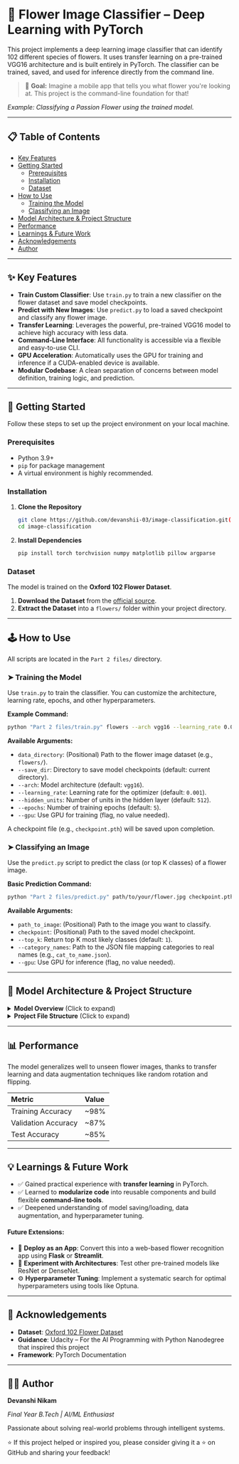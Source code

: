 # 🌸 Flower Image Classifier – Deep Learning with PyTorch

This project implements a deep learning image classifier that can identify 102 different species of flowers. It uses transfer learning on a pre-trained VGG16 architecture and is built entirely in PyTorch. The classifier can be trained, saved, and used for inference directly from the command line.

> 🎯 **Goal:** Imagine a mobile app that tells you what flower you're looking at. This project is the command-line foundation for that!

*Example: Classifying a Passion Flower using the trained model.*

---

## 📋 Table of Contents

- [Key Features](#-key-features)
- [Getting Started](#-getting-started)
  - [Prerequisites](#prerequisites)
  - [Installation](#installation)
  - [Dataset](#dataset)
- [How to Use](#-how-to-use)
  - [Training the Model](#-training-the-model)
  - [Classifying an Image](#-classifying-an-image)
- [Model Architecture & Project Structure](#-model-architecture--project-structure)
- [Performance](#-performance)
- [Learnings & Future Work](#-learnings--future-work)
- [Acknowledgements](#-acknowledgements)
- [Author](#-author)

---

## ✨ Key Features

-   **Train Custom Classifier**: Use `train.py` to train a new classifier on the flower dataset and save model checkpoints.
-   **Predict with New Images**: Use `predict.py` to load a saved checkpoint and classify any flower image.
-   **Transfer Learning**: Leverages the powerful, pre-trained VGG16 model to achieve high accuracy with less data.
-   **Command-Line Interface**: All functionality is accessible via a flexible and easy-to-use CLI.
-   **GPU Acceleration**: Automatically uses the GPU for training and inference if a CUDA-enabled device is available.
-   **Modular Codebase**: A clean separation of concerns between model definition, training logic, and prediction.

---

## 🚀 Getting Started

Follow these steps to set up the project environment on your local machine.

### Prerequisites

-   Python 3.9+
-   `pip` for package management
-   A virtual environment is highly recommended.

### Installation

1.  **Clone the Repository**
    ```bash
    git clone https://github.com/devanshii-03/image-classification.git(https://github.com/devanshii-03/image-classification.git)
    cd image-classification
    ```

2.  **Install Dependencies**
    ```bash
    pip install torch torchvision numpy matplotlib pillow argparse
    ```

### Dataset

The model is trained on the **Oxford 102 Flower Dataset**.

1.  **Download the Dataset** from the [official source](https://www.robots.ox.ac.uk/~vgg/data/flowers/102/index.html).
2.  **Extract the Dataset** into a `flowers/` folder within your project directory.

---

## 🕹️ How to Use

All scripts are located in the `Part 2 files/` directory.

### ➤ Training the Model

Use `train.py` to train the classifier. You can customize the architecture, learning rate, epochs, and other hyperparameters.

**Example Command:**
```bash
python "Part 2 files/train.py" flowers --arch vgg16 --learning_rate 0.001 --epochs 5 --gpu
```

**Available Arguments:**

  - `data_directory`: (Positional) Path to the flower image dataset (e.g., `flowers/`).
  - `--save_dir`: Directory to save model checkpoints (default: current directory).
  - `--arch`: Model architecture (default: `vgg16`).
  - `--learning_rate`: Learning rate for the optimizer (default: `0.001`).
  - `--hidden_units`: Number of units in the hidden layer (default: `512`).
  - `--epochs`: Number of training epochs (default: `5`).
  - `--gpu`: Use GPU for training (flag, no value needed).

A checkpoint file (e.g., `checkpoint.pth`) will be saved upon completion.

### ➤ Classifying an Image

Use the `predict.py` script to predict the class (or top K classes) of a flower image.

**Basic Prediction Command:**

```bash
python "Part 2 files/predict.py" path/to/your/flower.jpg checkpoint.pth --top_k 5 --category_names cat_to_name.json --gpu
```

**Available Arguments:**

  - `path_to_image`: (Positional) Path to the image you want to classify.
  - `checkpoint`: (Positional) Path to the saved model checkpoint.
  - `--top_k`: Return top K most likely classes (default: `1`).
  - `--category_names`: Path to the JSON file mapping categories to real names (e.g., `cat_to_name.json`).
  - `--gpu`: Use GPU for inference (flag, no value needed).

-----

## 🧠 Model Architecture & Project Structure

<details>
<summary>
<strong>Model Overview</strong> (Click to expand)
</summary>

  - **Base Model**: VGG16 (pre-trained on ImageNet).
  - **Transfer Learning**: Convolutional layers are frozen to retain learned features. The classifier part is replaced and trained from scratch.
  - **Custom Classifier**:
      - Fully Connected Layer (Input features from VGG16 -\> Hidden Units)
      - ReLU Activation
      - Dropout (for regularization)
      - Fully Connected Layer (Hidden Units -\> 102 Output Classes)
      - LogSoftmax Output Layer
  - **Loss Function**: Negative Log Likelihood Loss (`nn.NLLLoss`), as it works well with `LogSoftmax`.
  - **Optimizer**: Adam optimizer.
  - **Input Image Size**: Images are resized and cropped to `224x224` pixels.

</details>

<details>
<summary>
  <strong>Project File Structure</strong> (Click to expand)</summary>

```
image-classification/
├── Completed part 1 notebook/
│   └── Flower Classifier.html   # Interactive notebook (exported to HTML)
│
├── Part 2 files/
│   ├── model.py                 # Defines model architecture, save/load checkpoints
│   ├── train.py                 # Command-line script for training the model
│   ├── util.py                  # Helper functions and data transforms
│   └── predict.py               # Command-line script for predicting with a saved model
│
├── cat_to_name.json             # Mapping from category index to flower name
├── README.md                    # This file
└── .gitignore                   # Files/directories to ignore in Git
```

</details>

-----

## 📊 Performance

The model generalizes well to unseen flower images, thanks to transfer learning and data augmentation techniques like random rotation and flipping.

| Metric              | Value |
| :------------------ | :---- |
| Training Accuracy   | \~98%  |
| Validation Accuracy | \~87%  |
| Test Accuracy       | \~85%  |

-----

## 💡 Learnings & Future Work

  - ✅ Gained practical experience with **transfer learning** in PyTorch.
  - ✅ Learned to **modularize code** into reusable components and build flexible **command-line tools**.
  - ✅ Deepened understanding of model saving/loading, data augmentation, and hyperparameter tuning.

#### Future Extensions:

  - 📱 **Deploy as an App**: Convert this into a web-based flower recognition app using **Flask** or **Streamlit**.
  - 🔬 **Experiment with Architectures**: Test other pre-trained models like ResNet or DenseNet.
  - ⚙️ **Hyperparameter Tuning**: Implement a systematic search for optimal hyperparameters using tools like Optuna.

-----

## 🙌 Acknowledgements

  - **Dataset**: [Oxford 102 Flower Dataset](https://www.robots.ox.ac.uk/~vgg/data/flowers/102/)
  - **Guidance**: Udacity – For the AI Programming with Python Nanodegree that inspired this project
  - **Framework**: PyTorch Documentation

-----

## 👩‍💻 Author

**Devanshi Nikam**

*Final Year B.Tech | AI/ML Enthusiast*

Passionate about solving real-world problems through intelligent systems.

[](https://www.google.com/search?q=https://github.com/your-username)
[](https://www.linkedin.com/in/your-profile/)

⭐ If this project helped or inspired you, please consider giving it a ⭐ on GitHub and sharing your feedback\!

```
```
